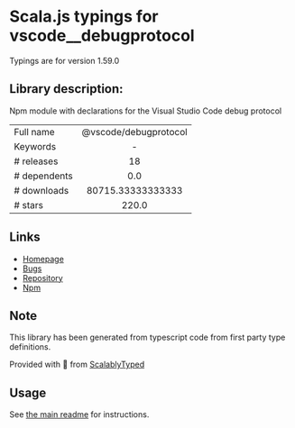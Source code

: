 
# Scala.js typings for vscode__debugprotocol

Typings are for version 1.59.0

## Library description:
Npm module with declarations for the Visual Studio Code debug protocol

|                    |                 |
| ------------------ | :-------------: |
| Full name          | @vscode/debugprotocol |
| Keywords           | - |
| # releases         | 18 |
| # dependents       | 0.0 |
| # downloads        | 80715.33333333333 |
| # stars            | 220.0 |

## Links
- [Homepage](https://github.com/microsoft/vscode-debugadapter-node#readme)
- [Bugs](https://github.com/microsoft/vscode-debugadapter-node/issues)
- [Repository](https://github.com/microsoft/vscode-debugadapter-node)
- [Npm](https://www.npmjs.com/package/%40vscode%2Fdebugprotocol)
    


## Note
This library has been generated from typescript code from first party type definitions.

Provided with :purple_heart: from [ScalablyTyped](https://github.com/oyvindberg/ScalablyTyped)

## Usage
See [the main readme](../../readme.md) for instructions.


